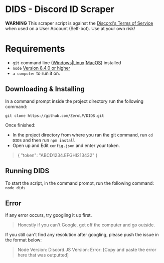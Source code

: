 # DIDS - Discord ID Scraper
**WARNING**
This scraper script is against the [Discord's Terms of Service](https://discordapp.com/terms) when used on a User Account (Self-bot).
Use at your own risk!


# Requirements
 - `git`  command line ([Windows](https://git-scm.com/download/win)|[Linux](https://git-scm.com/book/en/v2/Getting-Started-Installing-Git)|[MacOS](https://git-scm.com/download/mac)) installed
-   `node`  [Version 8.4.0 or higher](https://nodejs.org/)
-   `a computer`  to run it on. 

## Downloading & Installing
In a command prompt inside the project directory run the following command:

`git clone https://github.com/ZeroLP/DIDS.git`

Once finished:
-   In the project directory from where you ran the git command, run  `cd DIDS`  and then run  `npm install`
-   Open up and Edit  `config.json`  and enter your token.

> {
>       "token": "ABCD1234.EFGHI213432"
>     }

## Running DIDS

To start the script, in the command prompt, run the following command:  `node dids`

## Error
If any error occurs, try googling it up first.

> Honestly if you can't Google, get off the computer and go outside.

If you still can't find any resolution after googling, please push the issue in the format below:

> Node Version:
> Discord.JS Version:
> Error: [Copy and paste the error here that was outputted]
